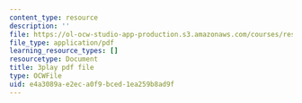 ```yaml
---
content_type: resource
description: ''
file: https://ol-ocw-studio-app-production.s3.amazonaws.com/courses/res-18-009-learn-differential-equations-up-close-with-gilbert-strang-and-cleve-moler-fall-2015/e4a3089ae2eca0f9bced1ea259b8ad9f_WWphCZkdByA.pdf
file_type: application/pdf
learning_resource_types: []
resourcetype: Document
title: 3play pdf file
type: OCWFile
uid: e4a3089a-e2ec-a0f9-bced-1ea259b8ad9f
---
```

